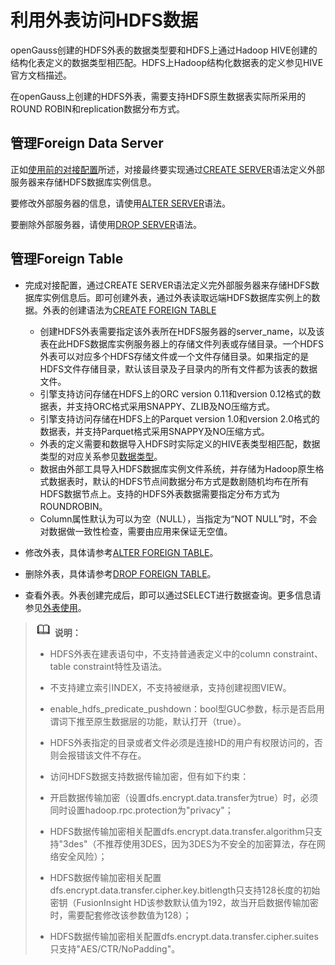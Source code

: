 # 利用外表访问HDFS数据<a name="ZH-CN_TOPIC_0311524273"></a>

openGauss创建的HDFS外表的数据类型要和HDFS上通过Hadoop HIVE创建的结构化表定义的数据类型相匹配。HDFS上Hadoop结构化数据表的定义参见HIVE官方文档描述。

在openGauss上创建的HDFS外表，需要支持HDFS原生数据表实际所采用的ROUND ROBIN和replication数据分布方式。

## 管理Foreign Data Server<a name="section1485280104511"></a>

正如[使用前的对接配置](使用前的对接配置.md)所述，对接最终要实现通过[CREATE SERVER](CREATE-SERVER.md)语法定义外部服务器来存储HDFS数据库实例信息。

要修改外部服务器的信息，请使用[ALTER SERVER](ALTER-SERVER.md)语法。

要删除外部服务器，请使用[DROP SERVER](drop-server.md)语法。

## 管理Foreign Table<a name="section135985217459"></a>

-   完成对接配置，通过CREATE SERVER语法定义完外部服务器来存储HDFS数据库实例信息后。即可创建外表，通过外表读取远端HDFS数据库实例上的数据。外表的创建语法为[CREATE FOREIGN TABLE](CREATE-FOREIGN-TABLE.md)
    -   创建HDFS外表需要指定该外表所在HDFS服务器的server\_name，以及该表在此HDFS数据库实例服务器上的存储文件列表或存储目录。一个HDFS外表可以对应多个HDFS存储文件或一个文件存储目录。如果指定的是HDFS文件存储目录，默认该目录及子目录内的所有文件都为该表的数据文件。
    -   引擎支持访问存储在HDFS上的ORC version 0.11和version 0.12格式的数据表，并支持ORC格式采用SNAPPY、ZLIB及NO压缩方式。
    -   引擎支持访问存储在HDFS上的Parquet version 1.0和version 2.0格式的数据表，并支持Parquet格式采用SNAPPY及NO压缩方式。
    -   外表的定义需要和数据导入HDFS时实际定义的HIVE表类型相匹配，数据类型的对应关系参见[数据类型](数据类型.md)。
    -   数据由外部工具导入HDFS数据库实例文件系统，并存储为Hadoop原生格式数据表时，默认的HDFS节点间数据分布方式是数剧随机均布在所有HDFS数据节点上。支持的HDFS外表数据需要指定分布方式为ROUNDROBIN。
    -   Column属性默认为可以为空（NULL），当指定为“NOT NULL”时，不会对数据做一致性检查，需要由应用来保证无空值。

-   修改外表，具体请参考[ALTER FOREIGN TABLE](ALTER-FOREIGN-TABLE.md)。
-   删除外表，具体请参考[DROP FOREIGN TABLE](DROP-FOREIGN-TABLE.md)。
-   查看外表。外表创建完成后，即可以通过SELECT进行数据查询。更多信息请参见[外表使用](外表使用.md)。

>![](public_sys-resources/icon-note.gif) **说明：** 
>
>-   HDFS外表在建表语句中，不支持普通表定义中的column constraint、table constraint特性及语法。
>
>-   不支持建立索引INDEX，不支持被继承，支持创建视图VIEW。
>
>-   enable\_hdfs\_predicate\_pushdown：bool型GUC参数，标示是否启用谓词下推至原生数据层的功能，默认打开（true）。
>
>-   HDFS外表指定的目录或者文件必须是连接HD的用户有权限访问的，否则会报错该文件不存在。
>
>-   访问HDFS数据支持数据传输加密，但有如下约束：
>
>    -   开启数据传输加密（设置dfs.encrypt.data.transfer为true）时，必须同时设置hadoop.rpc.protection为"privacy"；
>
>    -   HDFS数据传输加密相关配置dfs.encrypt.data.transfer.algorithm只支持"3des"（不推荐使用3DES，因为3DES为不安全的加密算法，存在网络安全风险）；
>
>    -   HDFS数据传输加密相关配置dfs.encrypt.data.transfer.cipher.key.bitlength只支持128长度的初始密钥（FusionInsight HD该参数默认值为192，故当开启数据传输加密时，需要配套修改该参数值为128）；
>
>    -   HDFS数据传输加密相关配置dfs.encrypt.data.transfer.cipher.suites只支持"AES/CTR/NoPadding"。

